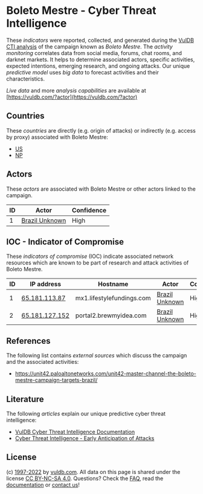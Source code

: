 # Boleto Mestre - Cyber Threat Intelligence

These _indicators_ were reported, collected, and generated during the [VulDB CTI analysis](https://vuldb.com/?kb.cti) of the campaign known as _Boleto Mestre_. The _activity monitoring_ correlates data from social media, forums, chat rooms, and darknet markets. It helps to determine associated actors, specific activities, expected intentions, emerging research, and ongoing attacks. Our unique _predictive model_ uses _big data_ to forecast activities and their characteristics.

_Live data_ and more _analysis capabilities_ are available at [https://vuldb.com/?actor](https://vuldb.com/?actor)

## Countries

These _countries_ are directly (e.g. origin of attacks) or indirectly (e.g. access by proxy) associated with Boleto Mestre:

* [US](https://vuldb.com/?country.us)
* [NP](https://vuldb.com/?country.np)

## Actors

These _actors_ are associated with Boleto Mestre or other actors linked to the campaign.

ID | Actor | Confidence
-- | ----- | ----------
1 | [Brazil Unknown](https://vuldb.com/?actor.brazil_unknown) | High

## IOC - Indicator of Compromise

These _indicators of compromise_ (IOC) indicate associated network resources which are known to be part of research and attack activities of Boleto Mestre.

ID | IP address | Hostname | Actor | Confidence
-- | ---------- | -------- | ----- | ----------
1 | [65.181.113.87](https://vuldb.com/?ip.65.181.113.87) | mx1.lifestylefundings.com | [Brazil Unknown](https://vuldb.com/?actor.brazil_unknown) | High
2 | [65.181.127.152](https://vuldb.com/?ip.65.181.127.152) | portal2.brewmyidea.com | [Brazil Unknown](https://vuldb.com/?actor.brazil_unknown) | High

## References

The following list contains _external sources_ which discuss the campaign and the associated activities:

* https://unit42.paloaltonetworks.com/unit42-master-channel-the-boleto-mestre-campaign-targets-brazil/

## Literature

The following _articles_ explain our unique predictive cyber threat intelligence:

* [VulDB Cyber Threat Intelligence Documentation](https://vuldb.com/?kb.cti)
* [Cyber Threat Intelligence - Early Anticipation of Attacks](https://www.scip.ch/en/?labs.20201022)

## License

(c) [1997-2022](https://vuldb.com/?kb.changelog) by [vuldb.com](https://vuldb.com/?kb.about). All data on this page is shared under the license [CC BY-NC-SA 4.0](https://creativecommons.org/licenses/by-nc-sa/4.0/). Questions? Check the [FAQ](https://vuldb.com/?kb.faq), read the [documentation](https://vuldb.com/?kb) or [contact us](https://vuldb.com/?contact)!
